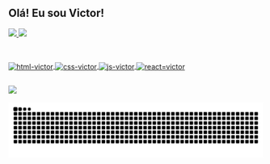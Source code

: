 ## Olá! Eu sou Victor!

<div>
  <a href="https://github.com/VictorC1011">
  <img height="180cm" src="https://github-readme-stats.vercel.app/api?username=VictorC1011&show_icons=truetheme&theme=merko&include_all_comits=true&count_private=true"/>  
  <img height="180cm" src="https://github-readme-stats.vercel.app/api/top-langs/?username=VictorC1011&layout=compact&langs_count=16&theme=merko"/>
</div>
  
 
  ##
 
  
<div style="display: inline_block"><br>
  <img align="center" alt="html-victor" height="50" width="50" src="https://cdn.icon-icons.com/icons2/2107/PNG/512/file_type_html_icon_130541.png">
  <img align="center" alt="css-victor" height="50" width="50" src="https://cdn.icon-icons.com/icons2/2107/PNG/512/file_type_css_icon_130661.png">
  <img align="center" alt="js-victor" height="50" width="50" src="https://cdn.icon-icons.com/icons2/2107/PNG/512/file_type_js_official_icon_130509.png">
  <img align="center" alt="react=victor" height="50" width="50" src="https://cdn.icon-icons.com/icons2/2415/PNG/128/react_original_logo_icon_146374.png">
  </div>
  
  
  ##
  
  <div>
    <a href="https://www.linkedin.com/in/VictorC1011/"><img src=https://img.shields.io/badge/LinkedIn-0077B5?style=for-the-badge&logo=linkedin&logoColor=white></a>
   </div>
  
  
   ![Snake animation](https://github.com/JoaoFreitasGab/JoaoFreitasGab/blob/output/github-contribution-grid-snake.svg)
